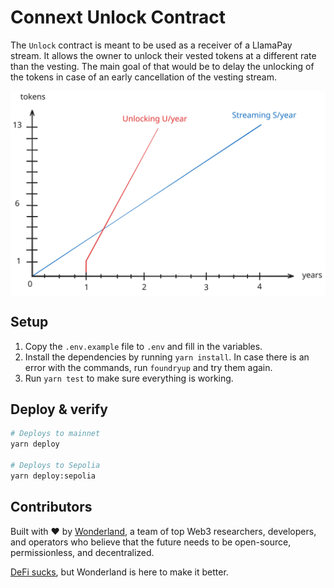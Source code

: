 # Connext Unlock Contract

The `Unlock` contract is meant to be used as a receiver of a LlamaPay stream. It allows the owner to unlock their vested tokens at a different rate than the vesting. The main goal of that would be to delay the unlocking of the tokens in case of an early cancellation of the vesting stream.

<img src="unlock.svg" alt="vesting and unlocking" align="center" />

## Setup

1. Copy the `.env.example` file to `.env` and fill in the variables.
1. Install the dependencies by running `yarn install`. In case there is an error with the commands, run `foundryup` and try them again.
1. Run `yarn test` to make sure everything is working.

## Deploy & verify

```bash
# Deploys to mainnet
yarn deploy

# Deploys to Sepolia
yarn deploy:sepolia
```

## Contributors

Built with ❤️ by [Wonderland](https://defi.sucks), a team of top Web3 researchers, developers, and operators who believe that the future needs to be open-source, permissionless, and decentralized.

[DeFi sucks](https://defi.sucks), but Wonderland is here to make it better.
